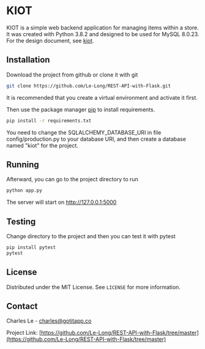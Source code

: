 # KIOT

KIOT is a simple web backend application for managing items within a store. It was created with Python 3.8.2 and designed to be used for MySQL 8.0.23. 
For the design document, see [kiot](https://docs.google.com/document/d/1BMIo-5bP3tBAaxDvO35saMD16hnC48Oa0x8YlFEudhE/edit?usp=sharing).

<!-- GETTING STARTED -->
## Installation

Download the project from github or clone it with git

```bash
git clone https://github.com/Le-Long/REST-API-with-Flask.git
```

It is recommended that you create a virtual environment and activate it first. 

Then use the package manager [pip](https://pip.pypa.io/en/stable/) to install requirements.

```bash
pip install -r requirements.txt
```

You need to change the SQLALCHEMY_DATABASE_URI in file config/production.py to your database URI,
and then create a database named "kiot" for the project.

<!-- USAGE -->
## Running

Afterward, you can go to the project directory to run

```bash
python app.py
```
The server will start on http://127.0.0.1:5000

## Testing

Change directory to the project and then you can test it with pytest

```bash
pip install pytest
pytest
```
<!-- LICENSE -->
## License

Distributed under the MIT License. See `LICENSE` for more information.

<!-- CONTACT -->
## Contact

Charles Le - charles@gotitapp.co

Project Link: [https://github.com/Le-Long/REST-API-with-Flask/tree/master](https://github.com/Le-Long/REST-API-with-Flask/tree/master)